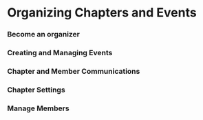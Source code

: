 # Organizing Chapters and Events

### Become an organizer

### Creating and Managing Events

### Chapter and Member Communications

### Chapter Settings

### Manage Members